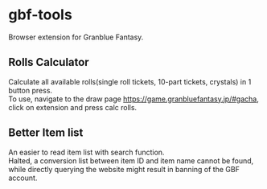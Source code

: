 # gbf-tools
Browser extension for Granblue Fantasy.

## Rolls Calculator
Calculate all available rolls(single roll tickets, 10-part tickets, crystals) in 1 button press.<br>
To use, navigate to the draw page <a href="https://game.granbluefantasy.jp/#gacha">https://game.granbluefantasy.jp/#gacha</a>, click on extension and press calc rolls.

## Better Item list
An easier to read item list with search function.<br>
Halted, a conversion list between item ID and item name cannot be found, while directly querying the website might result in banning of the GBF account.<br>

